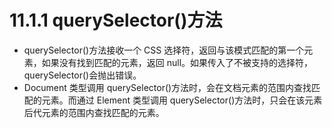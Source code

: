 # 11.1.1 querySelector()方法

- querySelector()方法接收一个 CSS 选择符，返回与该模式匹配的第一个元素，如果没有找到匹配的元素，返回 null。如果传入了不被支持的选择符， querySelector()会抛出错误。
- Document 类型调用 querySelector()方法时，会在文档元素的范围内查找匹配的元素。而通过 Element 类型调用 querySelector()方法时，只会在该元素后代元素的范围内查找匹配的元素。
